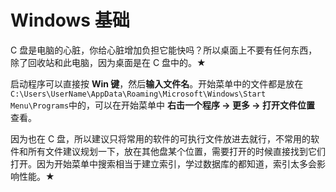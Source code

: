 # Windows 基础

C 盘是电脑的心脏，你给心脏增加负担它能快吗？所以桌面上不要有任何东西，除了回收站和此电脑，因为桌面是在 C 盘中的。★

启动程序可以直接按 **Win 键**，然后**输入文件名**。开始菜单中的文件都是放在`C:\Users\UserName\AppData\Roaming\Microsoft\Windows\Start Menu\Programs`中的，可以在开始菜单中 **右击一个程序 -> 更多 -> 打开文件位置** 查看。

因为也在 C 盘，所以建议只将常用的软件的可执行文件放进去就行，不常用的软件和所有文件建议规划一下，放在其他盘某个位置，需要打开的时候直接找到它们打开。因为开始菜单中搜索相当于建立索引，学过数据库的都知道，索引太多会影响性能。★

